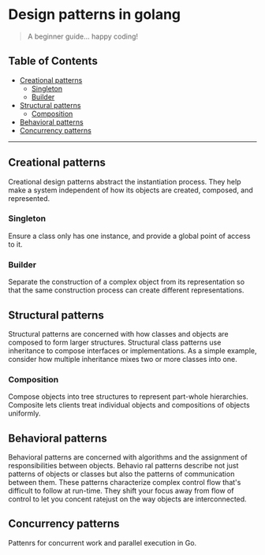 # Design patterns in golang
>A beginner guide... happy coding!

## Table of Contents

- [Creational patterns](#creational-patterns)
    - [Singleton](#singleton)
    - [Builder](#builder)
- [Structural patterns](#structural-patterns)
    - [Composition](#composition)
- [Behavioral patterns](#behavioral-patterns)
- [Concurrency patterns](#concurrency-patterns)

---

## Creational patterns
Creational design patterns abstract the instantiation process. They help make a system independent of how its objects are created, composed, and represented.

### Singleton
Ensure a class only has one instance, and provide a global point of access to it.

### Builder
Separate the construction of a complex object from its representation so that the
same construction process can create different representations.

## Structural patterns
Structural patterns are concerned with how classes and objects are composed to form
larger structures. Structural class patterns use inheritance to compose interfaces or implementations.
As a simple example, consider how multiple inheritance mixes two or
more classes into one.

### Composition
Compose objects into tree structures to represent part-whole hierarchies. Composite
lets clients treat individual objects and compositions of objects uniformly.

## Behavioral patterns
Behavioral patterns are concerned with algorithms and the assignment of responsibilities
between objects. Behavio ral patterns describe not just patterns of objects or classes
but also the patterns of communication between them. These patterns characterize
complex control flow that's difficult to follow at run-time. They shift your focus away
from flow of control to let you concent ratejust on the way objects are interconnected.

## Concurrency patterns
Pattenrs for concurrent work and parallel execution in Go.